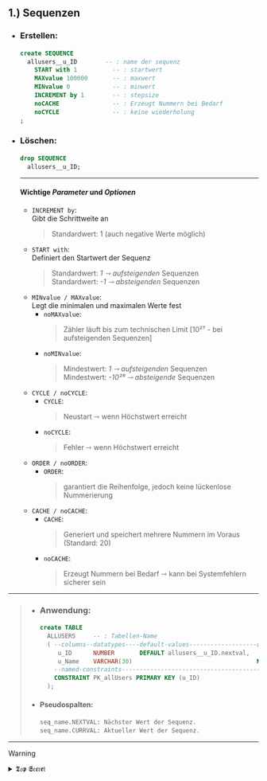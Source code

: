 <!-- SEQUENCES ERSTELLUNG -->

## 1.) Sequenzen
  - ### Erstellen:
    ```sql
    create SEQUENCE                
      allusers__u_ID        -- : name der sequenz
        START with 1          -- : startwert
        MAXvalue 100000       -- : maxwert
        MINvalue 0            -- : minwert
        INCREMENT by 1        -- : stepsize           
        noCACHE               -- : Erzeugt Nummern bei Bedarf  
        noCYCLE               -- : keine wiederholung
    ;
    ```
    
  - ### Löschen:
    ```sql
    drop SEQUENCE
      allusers__u_ID;
    ```
    
    ---
     
    #### Wichtige *Parameter* und *Optionen*
    
    - `INCREMENT by`:  
       Gibt die Schrittweite an  
       > Standardwert: 1 (auch negative Werte möglich)  
    - `START with`:  
       Definiert den Startwert der Sequenz  
       > Standardwert:  *1 ⇾ aufsteigenden* Sequenzen    
       > Standardwert: *-1 ⇾ absteigenden* Sequenzen     
    - `MINvalue / MAXvalue`:  
       Legt die minimalen und maximalen Werte fest  
      - `noMAXvalue`:  
         > Zähler läuft bis zum technischen Limit [10²⁷ - bei aufsteigenden Sequenzen]     
      - `noMINvalue`:  
         > Mindestwert: *1 ⇾ aufsteigenden* Sequenzen   
         > Mindestwert: *-10²⁶ ⇾ absteigende* Sequenzen       
    - `CYCLE / noCYCLE`:  
      - `CYCLE`:  
         > Neustart ⇾ wenn Höchstwert erreicht   
      - `noCYCLE`:  
         > Fehler ⇾ wenn Höchstwert erreicht   
    - `ORDER / noORDER`:  
      - `ORDER`:  
         > garantiert die Reihenfolge, jedoch keine lückenlose Nummerierung   
    - `CACHE / noCACHE`:  
      - `CACHE`:  
         > Generiert und speichert mehrere Nummern im Voraus (Standard: 20)   
      - `noCACHE`:  
         > Erzeugt Nummern bei Bedarf ⇾ kann bei Systemfehlern sicherer sein   

---

> - ### Anwendung:
>
>   ```sql
>   create TABLE
>     ALLUSERS     -- : Tabellen-Name
>     ( --columns--datatypes----default-values-------------------unnamed-constraints
>        u_ID      NUMBER       DEFAULT allusers__u_ID.nextval,
>        u_Name    VARCHAR(30)                                   NOT NULL,
>       --named-constraints---------------------------------------------------------
>       CONSTRAINT PK_allUsers PRIMARY KEY (u_ID)
>     );
>   ```
>   
> - #### Pseudospalten:
>   ```sql
>   seq_name.NEXTVAL: Nächster Wert der Sequenz.
>   seq_name.CURRVAL: Aktueller Wert der Sequenz.
>   ```

---

> [!WARNING]
> <details>  
>  <summary> 𝕿𝔬𝖕 𝕾𝔢𝖈𝔯𝖊𝔱 </summary>  
>  
> ![sequenzen-erstellen](./img/seq_q01.png)
> ![nextval-currval](./img/seq_q02.png)
> ![cache-option](./img/seq_q03.png)
> ![nocycle-hit-end](./img/seq_q04.png) 
> ![workaround](./img/seq_q05.png)
> 
> </details>
